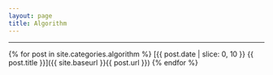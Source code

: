 ```yaml
---
layout: page
title: Algorithm
---
```


---
{% for post in site.categories.algorithm %}
  [{{ post.date | slice: 0, 10 }} {{ post.title }}]({{ site.baseurl }}{{ post.url }})
{% endfor %}
